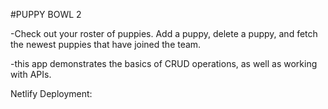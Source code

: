 #PUPPY BOWL 2

-Check out your roster of puppies. Add a puppy, delete a puppy, and fetch the newest puppies that have joined the team.

-this app demonstrates the basics of CRUD operations, as well as working with APIs. 

Netlify Deployment:

